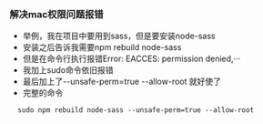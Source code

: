 ### 解决mac权限问题报错

* 举例，我在项目中要用到sass，但是要安装node-sass
* 安装之后告诉我需要npm rebuild node-sass
* 但是在命令行执行报错Error: EACCES: permission denied,···
* 我加上sudo命令依旧报错
* 最后加上了--unsafe-perm=true --allow-root 就好使了
* 完整的命令
```bash{1}
  sudo npm rebuild node-sass --unsafe-perm=true --allow-root
```